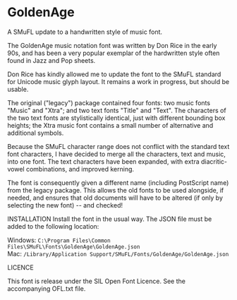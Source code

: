 # GoldenAge
A SMuFL update to a handwritten style of music font.


The GoldenAge music notation font was written by Don Rice in the early 90s, and has been a very popular exemplar of the hardwritten style often found in Jazz and Pop sheets.

Don Rice has kindly allowed me to update the font to the SMuFL standard for Unicode music glyph layout. It remains a work in progress, but should be usable. 

The original ("legacy") package contained four fonts: two music fonts "Music" and "Xtra"; and two text fonts "Title" and "Text". The characters of the two text fonts are stylistically identical, just with different bounding box heights; the Xtra music font contains a small number of alternative and additional symbols. 

Because the SMuFL character range does not conflict with the standard text font characters, I have decided to merge all the characters, text and music, into one font. The text characters have been expanded, with extra diacritic-vowel combinations, and improved kerning.

The font is consequently given a different name (including PostScript name) from the legacy package. This allows the old fonts to be used alongside, if needed, and ensures that old documents will have to be altered (if only by selecting the new font) -- and checked!

INSTALLATION
Install the font in the usual way. The JSON file must be added to the following location:

Windows: `C:\Program Files\Common Files\SMuFL\Fonts\GoldenAge\GoldenAge.json`  
Mac: `/Library/Application Support/SMuFL/Fonts/GoldenAge/GoldenAge.json`

LICENCE

This font is release under the SIL Open Font Licence. See the accompanying OFL.txt file.
